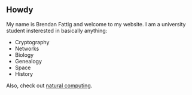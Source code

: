 ## Howdy

My name is Brendan Fattig and welcome to my website. I am a university student insterested in basically anything:
  - Cryptography
  - Networks
  - Biology
  - Genealogy
  - Space
  - History

Also, check out [natural computing](https://en.wikipedia.org/wiki/Natural_computing).
